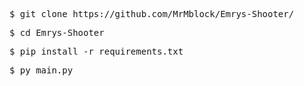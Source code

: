 <pre>$ git clone https://github.com/MrMblock/Emrys-Shooter/</pre>
<pre>$ cd Emrys-Shooter</pre>
<pre>$ pip install -r requirements.txt</pre>
<pre>$ py main.py</pre>
